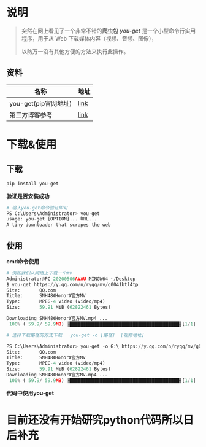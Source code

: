 [created_at]:2021-11-30
[author]:yaoliuyang

# 说明

> 突然在网上看见了一个非常不错的**爬虫包** ***you-get*** 是一个小型命令行实用程序，用于从 Web 下载媒体内容（视频、音频、图像），
>
> 以防万一没有其他方便的方法来执行此操作。

## 资料

| 名称                 | 地址                                                         |
| -------------------- | ------------------------------------------------------------ |
| you-get(pip官网地址) | [link](https://pypi.org/project/you-get/)                    |
| 第三方博客参考       | [link](https://blog.csdn.net/ayouleyang/article/details/104090366) |

# 下载&使用

## 下载

```python
pip install you-get
```

**验证是否安装成功** 

```python
# 输入you-get命令验证即可
PS C:\Users\Administrator> you-get
usage: you-get [OPTION]... URL...
A tiny downloader that scrapes the web
```

##  使用

**cmd命令使用**

```python
# 例如我们从网络上下载一个mv
Administrator@PC-20200506AVAU MINGW64 ~/Desktop
$ you-get https://y.qq.com/n/ryqq/mv/g0041btl4tp
Site:       QQ.com
Title:      SNH48《Honor》官方MV
Type:       MPEG-4 video (video/mp4)
Size:       59.91 MiB (62822461 Bytes)

Downloading SNH48《Honor》官方MV.mp4 ...
 100% ( 59.9/ 59.9MB) ├████████████████████████████████████████┤[1/1]    5 MB/s

# 选择下载路径的方式下载   you-get -o [路径]  [视频地址]

PS C:\Users\Administrator> you-get -o G:\ https://y.qq.com/n/ryqq/mv/g0041btl4tp
Site:       QQ.com
Title:      SNH48《Honor》官方MV
Type:       MPEG-4 video (video/mp4)
Size:       59.91 MiB (62822461 Bytes)
Downloading SNH48《Honor》官方MV.mp4 ...
 100% ( 59.9/ 59.9MB) ├████████████████████████████████████████┤[1/1]    5 MB/s
```

**代码中使用you-get**

# 目前还没有开始研究python代码所以日后补充

